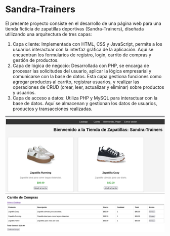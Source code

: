 # Sandra-Trainers
El presente proyecto consiste en el desarrollo de una página web para una tienda ficticia de zapatillas deportivas (Sandra-Trainers), diseñada utilizando una arquitectura de tres capas:
1.	Capa cliente: Implementada con HTML, CSS y JavaScript, permite a los usuarios interactuar con la interfaz gráfica de la aplicación. Aquí se encuentran los formularios de registro, login, carrito de compras y gestión de productos.
2.	Capa de lógica de negocio: Desarrollada con PHP, se encarga de procesar las solicitudes del usuario, aplicar la lógica empresarial y comunicarse con la base de datos. Esta capa gestiona funciones como agregar productos al carrito, registrar usuarios, y realizar las operaciones de CRUD (crear, leer, actualizar y eliminar) sobre productos y usuarios.
3.	Capa de acceso a datos: Utiliza PHP y MySQL para interactuar con la base de datos. Aquí se almacenan y gestionan los datos de usuarios, productos y transacciones realizadas.

![Catalogo](img/a.PNG)
![Carrito](img/b.PNG)

